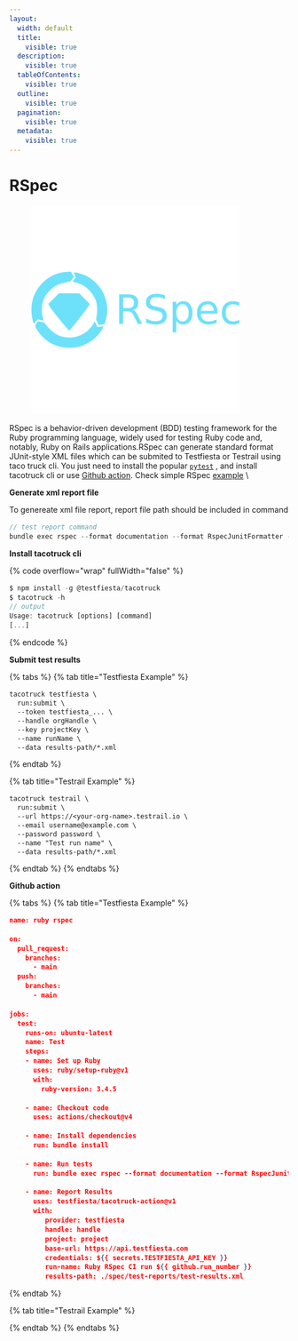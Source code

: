 ```yaml
---
layout:
  width: default
  title:
    visible: true
  description:
    visible: true
  tableOfContents:
    visible: true
  outline:
    visible: true
  pagination:
    visible: true
  metadata:
    visible: true
---
```


# RSpec



<figure><img src="../../../.gitbook/assets/rspec-plain-wordmark-8x-2.png" alt="" width="375"><figcaption></figcaption></figure>

RSpec is a behavior-driven development (BDD) testing framework for the Ruby programming language, widely used for testing Ruby code and, notably, Ruby on Rails applications.RSpec  can  generate standard format JUnit-style XML files  which can be  submited  to Testfiesta or Testrail using taco truck cli. You just need to install the popular [`pytest`](https://docs.pytest.org/en/stable/getting-started.html) , and install tacotruck  cli or use [Github action](https://github.com/testfiesta/tacotruck-action).  Check simple RSpec   [example](https://github.com/testfiesta/tacotruck-examples/tree/main/demo-rspec-tf)   \


**Generate xml report file**&#x20;

To genereate xml file report,  report file path should be included in command&#x20;

```javascript
// test report command
bundle exec rspec --format documentation --format RspecJunitFormatter --out spec/reports/test-results.xml
```

**Install tacotruck cli** &#x20;

{% code overflow="wrap" fullWidth="false" %}
```javascript
$ npm install -g @testfiesta/tacotruck
$ tacotruck -h
// output
Usage: tacotruck [options] [command]
[...]
```
{% endcode %}

**Submit test results**

{% tabs %}
{% tab title="Testfiesta Example" %}
```
tacotruck testfiesta \
  run:submit \
  --token testfiesta_... \
  --handle orgHandle \
  --key projectKey \
  --name runName \
  --data results-path/*.xml
```
{% endtab %}

{% tab title="Testrail Example" %}
```
tacotruck testrail \
  run:submit \
  --url https://<your-org-name>.testrail.io \
  --email username@example.com \
  --password password \
  --name "Test run name" \
  --data results-path/*.xml
```
{% endtab %}
{% endtabs %}

**Github action**

{% tabs %}
{% tab title="Testfiesta Example" %}
```json
name: ruby rspec

on:
  pull_request:
    branches:
      - main
  push:
    branches:
      - main

jobs:
  test:
    runs-on: ubuntu-latest
    name: Test
    steps:
    - name: Set up Ruby
      uses: ruby/setup-ruby@v1
      with:
        ruby-version: 3.4.5

    - name: Checkout code
      uses: actions/checkout@v4

    - name: Install dependencies
      run: bundle install

    - name: Run tests
      run: bundle exec rspec --format documentation --format RspecJunitFormatter --out spec/test-reports/test-results.xml

    - name: Report Results
      uses: testfiesta/tacotruck-action@v1
      with:
         provider: testfiesta
         handle: handle
         project: project
         base-url: https://api.testfiesta.com
         credentials: ${{ secrets.TESTFIESTA_API_KEY }}
         run-name: Ruby RSpec CI run ${{ github.run_number }}
         results-path: ./spec/test-reports/test-results.xml
```
{% endtab %}

{% tab title="Testrail Example" %}

{% endtab %}
{% endtabs %}
